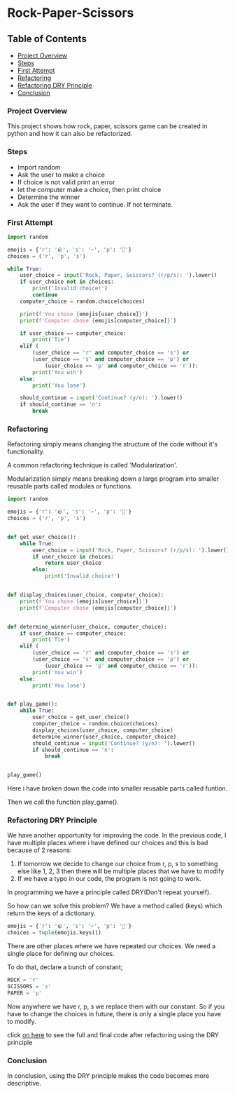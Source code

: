 # Rock-Paper-Scissors

## Table of Contents

- [Project Overview](#project-overview)
- [Steps](#steps)
- [First Attempt](#first-attempt)
- [Refactoring](#refactoring)
- [Refactoring DRY Principle](#refactoring-dry-principle)
- [Conclusion](#conclusion)


### Project Overview

This project shows how rock, paper, scissors game can be created in python and how it can also be refactorized.


### Steps

- Import random
- Ask the user to make a choice
- If choice is not valid print an error
- let the computer make a choice, then print choice
- Determine the winner
- Ask the user if they want to continue. If not terminate.

### First Attempt

```python
import random

emojis = {'r': '🪨', 's': '✂️', 'p': '📃'}
choices = ('r', 'p', 's')

while True:
    user_choice = input('Rock, Paper, Scissors? (r/p/s): ').lower()
    if user_choice not in choices:
        print('Invalid choice!')
        continue
    computer_choice = random.choice(choices)

    print(f'You chose {emojis[user_choice]}')
    print(f'Computer chose {emojis[computer_choice]}')

    if user_choice == computer_choice:
        print('Tie')
    elif (
        (user_choice == 'r' and computer_choice == 's') or
        (user_choice == 's' and computer_choice == 'p') or
            (user_choice == 'p' and computer_choice == 'r')):
        print('You win')
    else:
        print('You lose')

    should_continue = input('Continue? (y/n): ').lower()
    if should_continue == 'n':
        break
```

### Refactoring

Refactoring simply means changing the structure of the code without it's functionality.

A common refactoring technique is called 'Modularization'.

Modularization simply means breaking down a large program into smaller reusable parts called modules or functions. 

```python
import random

emojis = {'r': '🪨', 's': '✂️', 'p': '📃'}
choices = ('r', 'p', 's')


def get_user_choice():
    while True:
        user_choice = input('Rock, Paper, Scissors? (r/p/s): ').lower()
        if user_choice in choices:
            return user_choice
        else:
            print('Invalid choice!')


def display_choices(user_choice, computer_choice):
    print(f'You chose {emojis[user_choice]}')
    print(f'Computer chose {emojis[computer_choice]}')


def determine_winner(user_choice, computer_choice):
    if user_choice == computer_choice:
        print('Tie')
    elif (
        (user_choice == 'r' and computer_choice == 's') or
        (user_choice == 's' and computer_choice == 'p') or
            (user_choice == 'p' and computer_choice == 'r')):
        print('You win')
    else:
        print('You lose')


def play_game():
    while True:
        user_choice = get_user_choice()
        computer_choice = random.choice(choices)
        display_choices(user_choice, computer_choice)
        determine_winner(user_choice, computer_choice)
        should_continue = input('Continue? (y/n): ').lower()
        if should_continue == 'n':
            break


play_game()
```

Here i have broken down the code into smaller reusable parts called funtion. 

Then we call the function play_game().

### Refactoring DRY Principle

We have another opportunity for improving the code. In the previous code, I have multiple places where i have defined our choices and this is bad because of 2 reasons:

1. If tomorrow we decide to change our choice from r, p, s to something else like 1, 2, 3 then there will be multiple places that we have to modify
2. If we have a typo in our code, the program is not going to work.

In programming we have a principle called DRY(Don't repeat yourself).

So how can we solve this problem? We have a method called (keys) which return the keys of a dictionary.

```python
emojis = {'r': '🪨', 's': '✂️', 'p': '📃'}
choices = tuple(emojis.keys())
```

There are other places where we have repeated our choices. We need a single place for defining our choices.

To do that, declare a bunch of constant;

```python
ROCK = 'r'
SCISSORS = 's'
PAPER = 'p'
```

Now anywhere we have r, p, s we replace them with our constant. So if you have to change the choices in future, there is only a single place you have to modify.

click [on here](https://github.com/onatolumayowa/Rock-Paper-Scissors-Game-using-python/blob/main/DRY%20(code).py) to see the full and final code after refactoring using the DRY principle


### Conclusion

In conclusion, using the DRY principle makes the code becomes more descriptive.


